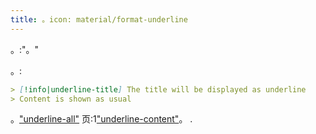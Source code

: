 ```yaml
---
title: 。icon: material/format-underline
---
```


。:"。"

。:

```md
> [!info|underline-title] The title will be displayed as underline
> Content is shown as usual
```

。["underline-all"](../combined-styling/page-22.md)
页:1["underline-content"](../content-styling/page-12.md)。
.

